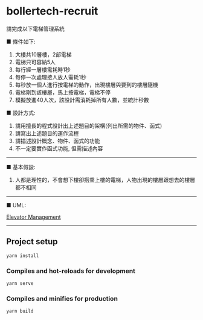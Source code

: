 # bollertech-recruit

請完成以下電梯管理系統

■ 條件如下:

1. 大樓共10層樓，2部電梯
2. 電梯只可容納5人
3. 每行經一層樓需耗時1秒
4. 每停一次處理接人放人需耗1秒
5. 每秒放一個人進行按電梯的動作，出現樓層與要到的樓層隨機
6. 電梯剛到該樓層，馬上按電梯，電梯不停
7. 模擬放進40人次，該設計需消耗掉所有人數，並統計秒數

■ 設計方式:

1. 請用擅長的程式設計出上述題目的架構(列出所需的物件、函式)
2. 請寫出上述題目的運作流程
3. 請描述設計概念、物件、函式的功能
4. 不一定要實作函式功能, 但需描述內容

---

■ 基本假設:

1. 人都是理性的，不會想下樓卻搭乘上樓的電梯，人物出現的樓層跟想去的樓層都不相同

---

■ UML:

[Elevator Management](https://app.diagrams.net/#Hcoding-chris-kao%2Felevator-management%2Fmain%2FElevator%20Management)

---

## Project setup

```shell
yarn install
```

### Compiles and hot-reloads for development

```shell
yarn serve
```

### Compiles and minifies for production

```shell
yarn build
```
